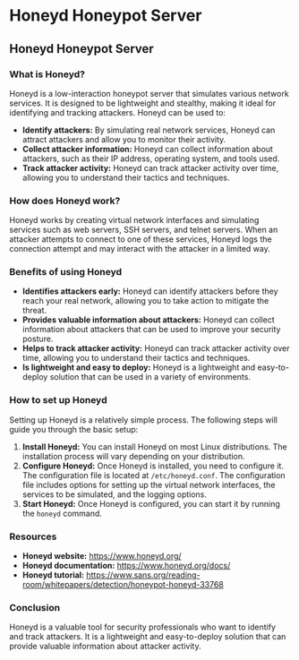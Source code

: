 # Honeyd Honeypot Server
## Honeyd Honeypot Server

### What is Honeyd?

Honeyd is a low-interaction honeypot server that simulates various network services. It is designed to be lightweight and stealthy, making it ideal for identifying and tracking attackers. Honeyd can be used to:

* **Identify attackers:** By simulating real network services, Honeyd can attract attackers and allow you to monitor their activity. 
* **Collect attacker information:** Honeyd can collect information about attackers, such as their IP address, operating system, and tools used.
* **Track attacker activity:** Honeyd can track attacker activity over time, allowing you to understand their tactics and techniques.

### How does Honeyd work?

Honeyd works by creating virtual network interfaces and simulating services such as web servers, SSH servers, and telnet servers. When an attacker attempts to connect to one of these services, Honeyd logs the connection attempt and may interact with the attacker in a limited way.

### Benefits of using Honeyd

* **Identifies attackers early:** Honeyd can identify attackers before they reach your real network, allowing you to take action to mitigate the threat.
* **Provides valuable information about attackers:** Honeyd can collect information about attackers that can be used to improve your security posture.
* **Helps to track attacker activity:** Honeyd can track attacker activity over time, allowing you to understand their tactics and techniques.
* **Is lightweight and easy to deploy:** Honeyd is a lightweight and easy-to-deploy solution that can be used in a variety of environments.

### How to set up Honeyd

Setting up Honeyd is a relatively simple process. The following steps will guide you through the basic setup:

1. **Install Honeyd:** You can install Honeyd on most Linux distributions. The installation process will vary depending on your distribution.
2. **Configure Honeyd:** Once Honeyd is installed, you need to configure it. The configuration file is located at `/etc/honeyd.conf`. The configuration file includes options for setting up the virtual network interfaces, the services to be simulated, and the logging options.
3. **Start Honeyd:** Once Honeyd is configured, you can start it by running the `honeyd` command.

### Resources

* **Honeyd website:** https://www.honeyd.org/
* **Honeyd documentation:** https://www.honeyd.org/docs/
* **Honeyd tutorial:** https://www.sans.org/reading-room/whitepapers/detection/honeypot-honeyd-33768

### Conclusion

Honeyd is a valuable tool for security professionals who want to identify and track attackers. It is a lightweight and easy-to-deploy solution that can provide valuable information about attacker activity.
